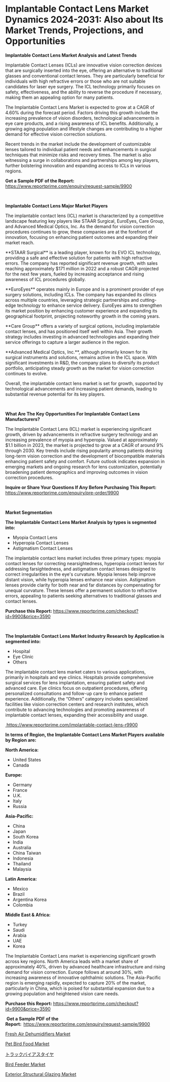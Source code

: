 <p><h1>Implantable Contact Lens Market Dynamics 2024-2031: Also about Its Market Trends, Projections, and Opportunities</h1></p><p><strong>Implantable Contact Lens Market Analysis and Latest Trends</strong></p>
<p><p>Implantable Contact Lenses (ICLs) are innovative vision correction devices that are surgically inserted into the eye, offering an alternative to traditional glasses and conventional contact lenses. They are particularly beneficial for individuals with high refractive errors or those who are not suitable candidates for laser eye surgery. The ICL technology primarily focuses on safety, effectiveness, and the ability to reverse the procedure if necessary, making them an appealing option for many patients.</p><p>The Implantable Contact Lens Market is expected to grow at a CAGR of 4.60% during the forecast period. Factors driving this growth include the increasing prevalence of vision disorders, technological advancements in eye care products, and a rising awareness of ICL benefits. Additionally, a growing aging population and lifestyle changes are contributing to a higher demand for effective vision correction solutions. </p><p>Recent trends in the market include the development of customizable lenses tailored to individual patient needs and enhancements in surgical techniques that minimize risks and recovery times. The market is also witnessing a surge in collaborations and partnerships among key players, further bolstering innovation and expanding access to ICLs in various regions.</p></p>
<p><strong>Get a Sample PDF of the Report:&nbsp;</strong> <a href="https://www.reportprime.com/enquiry/request-sample/9900">https://www.reportprime.com/enquiry/request-sample/9900</a></p>
<p>&nbsp;</p>
<p><strong>Implantable Contact Lens Major Market Players</strong></p>
<p><p>The implantable contact lens (ICL) market is characterized by a competitive landscape featuring key players like STAAR Surgical, EuroEyes, Care Group, and Advanced Medical Optics, Inc. As the demand for vision correction procedures continues to grow, these companies are at the forefront of innovation, focusing on enhancing patient outcomes and expanding their market reach.</p><p>**STAAR Surgical** is a leading player, known for its EVO ICL technology, providing a safe and effective solution for patients with high refractive errors. The company has reported significant revenue growth, with sales reaching approximately $171 million in 2022 and a robust CAGR projected for the next few years, fueled by increasing acceptance and rising awareness of ICL procedures globally.</p><p>**EuroEyes** operates mainly in Europe and is a prominent provider of eye surgery solutions, including ICLs. The company has expanded its clinics across multiple countries, leveraging strategic partnerships and cutting-edge technology to enhance service delivery. EuroEyes aims to strengthen its market position by enhancing customer experience and expanding its geographical footprint, projecting noteworthy growth in the coming years.</p><p>**Care Group** offers a variety of surgical options, including implantable contact lenses, and has positioned itself well within Asia. Their growth strategy includes investing in advanced technologies and expanding their service offerings to capture a larger audience in the region.</p><p>**Advanced Medical Optics, Inc.**, although primarily known for its surgical instruments and solutions, remains active in the ICL space. With significant investments in R&D, the company plans to diversify its product portfolio, anticipating steady growth as the market for vision correction continues to evolve.</p><p>Overall, the implantable contact lens market is set for growth, supported by technological advancements and increasing patient demands, leading to substantial revenue potential for its key players.</p></p>
<p>&nbsp;</p>
<p><strong>What Are The Key Opportunities For Implantable Contact Lens Manufacturers?</strong></p>
<p><p>The Implantable Contact Lens (ICL) market is experiencing significant growth, driven by advancements in refractive surgery technology and an increasing prevalence of myopia and hyperopia. Valued at approximately $1.1 billion in 2023, the market is projected to grow at a CAGR of around 9% through 2030. Key trends include rising popularity among patients desiring long-term vision correction and the development of biocompatible materials enhancing patient safety and comfort. Future outlook indicates expansion in emerging markets and ongoing research for lens customization, potentially broadening patient demographics and improving outcomes in vision correction procedures.</p></p>
<p><strong>Inquire or Share Your Questions If Any Before Purchasing This Report:</strong> <a href="https://www.reportprime.com/enquiry/pre-order/9900">https://www.reportprime.com/enquiry/pre-order/9900</a></p>
<p>&nbsp;</p>
<p><strong>Market Segmentation</strong></p>
<p><strong>The Implantable Contact Lens Market Analysis by types is segmented into:</strong></p>
<p><ul><li>Myopia Contact Lens</li><li>Hyperopia Contact Lenses</li><li>Astigmatism Contact Lenses</li></ul></p>
<p><p>The implantable contact lens market includes three primary types: myopia contact lenses for correcting nearsightedness, hyperopia contact lenses for addressing farsightedness, and astigmatism contact lenses designed to correct irregularities in the eye's curvature. Myopia lenses help improve distant vision, while hyperopia lenses enhance near vision. Astigmatism lenses provide clarity for both near and far distances by compensating for unequal curvature. These lenses offer a permanent solution to refractive errors, appealing to patients seeking alternatives to traditional glasses and contact lenses.</p></p>
<p><strong>Purchase this Report:&nbsp;</strong><a href="https://www.reportprime.com/checkout?id=9900&price=3590">https://www.reportprime.com/checkout?id=9900&price=3590</a></p>
<p>&nbsp;</p>
<p><strong>The Implantable Contact Lens Market Industry Research by Application is segmented into:</strong></p>
<p><ul><li>Hospital</li><li>Eye Clinic</li><li>Others</li></ul></p>
<p><p>The implantable contact lens market caters to various applications, primarily in hospitals and eye clinics. Hospitals provide comprehensive surgical services for lens implantation, ensuring patient safety and advanced care. Eye clinics focus on outpatient procedures, offering personalized consultations and follow-up care to enhance patient experience. Additionally, the “Others” category includes specialized facilities like vision correction centers and research institutes, which contribute to advancing technologies and promoting awareness of implantable contact lenses, expanding their accessibility and usage.</p></p>
<p><a href="https://www.reportprime.com/implantable-contact-lens-r9900">&nbsp;https://www.reportprime.com/implantable-contact-lens-r9900</a></p>
<p><strong>In terms of Region, the Implantable Contact Lens Market Players available by Region are:</strong></p>
<p>
    <p> <strong> North America: </strong>
        <ul>
            <li>United States</li>
            <li>Canada</li>
        </ul>
        </p> 
    <p> <strong> Europe: </strong>
        <ul>
            <li>Germany</li>
            <li>France</li>
            <li>U.K.</li>
            <li>Italy</li>
            <li>Russia</li>
        </ul>
        </p> 
    <p> <strong> Asia-Pacific: </strong>
        <ul>
            <li>China</li>
            <li>Japan</li>
            <li>South Korea</li>
            <li>India</li>
            <li>Australia</li>
            <li>China Taiwan</li>
            <li>Indonesia</li>
            <li>Thailand</li>
            <li>Malaysia</li>
        </ul>
        </p> 
    <p> <strong> Latin America: </strong>
        <ul>
            <li>Mexico</li>
            <li>Brazil</li>
            <li>Argentina Korea</li>
            <li>Colombia</li>
        </ul>
        </p> 
    <p> <strong> Middle East & Africa: </strong>
        <ul>
            <li>Turkey</li>
            <li>Saudi</li>
            <li>Arabia</li>
            <li>UAE</li>
            <li>Korea</li>
        </ul>
    </p>
    </p>
<p><p>The Implantable Contact Lens market is experiencing significant growth across key regions. North America leads with a market share of approximately 40%, driven by advanced healthcare infrastructure and rising demand for vision correction. Europe follows at around 30%, with increasing awareness of innovative ophthalmic solutions. The Asia-Pacific region is emerging rapidly, expected to capture 20% of the market, particularly in China, which is poised for substantial expansion due to a growing population and heightened vision care needs.</p></p>
<p><strong>Purchase this Report: </strong><a href="https://www.reportprime.com/checkout?id=9900&price=3590">https://www.reportprime.com/checkout?id=9900&price=3590</a></p>
<p>&nbsp;<strong>Get a Sample PDF of the Report:&nbsp;&nbsp;</strong><a href="https://www.reportprime.com/enquiry/request-sample/9900">https://www.reportprime.com/enquiry/request-sample/9900</a></p>
<p><strong></strong></p>
<p><p><a href="https://issuu.com/reportprime-2/docs/fresh-air-dehumidifiers-market-size_65d80e98a94439">Fresh Air Dehumidifiers Market</a></p><p><a href="https://www.linkedin.com/pulse/driving-market-forces-pet-bird-food-trends-future-forecasts-iiijf?trackingId=gZ0QYKf6SLKdQfnD6AH1NQ%3D%3D">Pet Bird Food Market</a></p><p><a href="https://medium.com/@maudabbott7/truck-bias-tire-market-%E3%81%AE%E3%82%B0%E3%83%AD%E3%83%BC%E3%83%90%E3%83%AB%E5%B8%82%E5%A0%B4%E6%A6%82%E8%A6%81%E3%81%AF-%E4%B8%96%E7%95%8C%E3%81%8A%E3%82%88%E3%81%B3%E4%B8%BB%E8%A6%81%E5%B8%82%E5%A0%B4%E3%81%AB%E3%81%8A%E3%81%91%E3%82%8B%E6%A5%AD%E7%95%8C%E3%81%AB%E5%BD%B1%E9%9F%BF%E3%82%92%E4%B8%8E%E3%81%88%E3%82%8B%E4%B8%BB%E8%A6%81%E3%81%AA%E3%83%88%E3%83%AC%E3%83%B3%E3%83%89%E3%81%AB%E3%81%A4%E3%81%84%E3%81%A6-%E7%8B%AC%E8%87%AA%E3%81%AE%E8%A6%96%E7%82%B9%E3%82%92%E6%8F%90%E4%BE%9B%E3%81%97%E3%81%BE%E3%81%99-de63a129e8e0">トラックバイアスタイヤ</a></p><p><a href="https://www.linkedin.com/pulse/future-insights-bird-feeder-market-trends-regional-analysis-d2wzf?trackingId=J%2FIzDgOeTOWb2URhahKfKA%3D%3D">Bird Feeder Market</a></p><p><a href="https://medium.com/@julia.vaughan5768/this-report-on-exterior-structural-glazing-market-is-a-comprehensive-analysis-of-market-shares-d01c2e8a94f5">Exterior Structural Glazing Market</a></p></p>